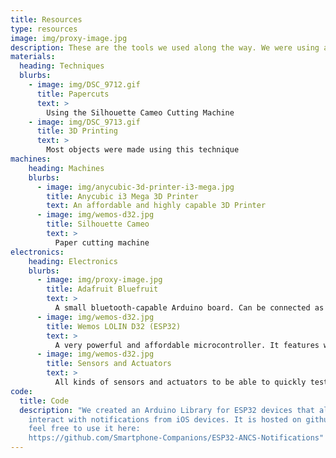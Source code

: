 ```yaml
---
title: Resources
type: resources
image: img/proxy-image.jpg
description: These are the tools we used along the way. We were using affordable maker-equipment in order to make it accessible for everyone to build their own objects.
materials:
  heading: Techniques
  blurbs:
    - image: img/DSC_9712.gif
      title: Papercuts
      text: >
        Using the Silhouette Cameo Cutting Machine
    - image: img/DSC_9713.gif
      title: 3D Printing
      text: >
        Most objects were made using this technique
machines:
    heading: Machines
    blurbs:
      - image: img/anycubic-3d-printer-i3-mega.jpg
        title: Anycubic i3 Mega 3D Printer
        text: An affordable and highly capable 3D Printer
      - image: img/wemos-d32.jpg
        title: Silhouette Cameo
        text: >
          Paper cutting machine
electronics:
    heading: Electronics
    blurbs:
      - image: img/proxy-image.jpg
        title: Adafruit Bluefruit
        text: >
          A small bluetooth-capable Arduino board. Can be connected as a bluetooth device to iOS and programmaticaly interact with notifications
      - image: img/wemos-d32.jpg
        title: Wemos LOLIN D32 (ESP32)
        text: >
          A very powerful and affordable microcontroller. It features wifi, bluetooth and a connection for LIPO-Batteries
      - image: img/wemos-d32.jpg
        title: Sensors and Actuators
        text: >
          All kinds of sensors and actuators to be able to quickly test ideas
code:
  title: Code
  description: "We created an Arduino Library for ESP32 devices that allows to
    interact with notifications from iOS devices. It is hosted on github. Please
    feel free to use it here:
    https://github.com/Smartphone-Companions/ESP32-ANCS-Notifications"
---
```

